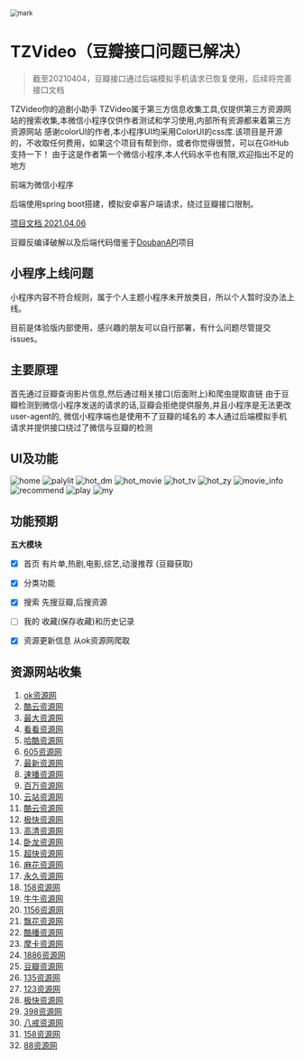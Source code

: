 <img src="http://pan-lovemefan.oss-cn-shenzhen.aliyuncs.com/blog/20201019/170546203.png" alt="mark" style="zoom:80%;" />
<br>

# TZVideo（豆瓣接口问题已解决）
> 截至20210404，豆瓣接口通过后端模拟手机请求已恢复使用，后续将完善接口文档

TZVideo你的追剧小助手
TZVideo属于第三方信息收集工具,仅提供第三方资源网站的搜索收集,本微信小程序仅供作者测试和学习使用,内部所有资源都来着第三方资源网站
感谢colorUI的作者,本小程序UI均采用ColorUI的css库.该项目是开源的，不收取任何费用，如果这个项目有帮到你，或者你觉得很赞，可以在GitHub支持一下！
由于这是作者第一个微信小程序,本人代码水平也有限,欢迎指出不足的地方

前端为微信小程序

后端使用spring boot搭建，模拟安卓客户端请求，绕过豆瓣接口限制。

[项目文档 2021.04.06](https://docs.apipost.cn/view/370d5c9238dd67ef)

豆瓣反编译破解以及后端代码借鉴于[DoubanAPI](https://github.com/bestyize/DoubanAPI)项目
## 小程序上线问题
小程序内容不符合规则，属于个人主题小程序未开放类目，所以个人暂时没办法上线。

目前是体验版内部使用，感兴趣的朋友可以自行部署，有什么问题尽管提交issues。
## 主要原理

首先通过豆瓣查询影片信息,然后通过相关接口(后面附上)和爬虫提取直链
由于豆瓣检测到微信小程序发送的请求的话,豆瓣会拒绝提供服务,并且小程序是无法更改user-agent的,
微信小程序端也是使用不了豆瓣的域名的
本人通过后端模拟手机请求并提供接口绕过了微信与豆瓣的检测




## UI及功能

![home](https://github.com/lovemefan/TZVideo/raw/TZVideo2.0/pictures/home.png)
![palylit](https://github.com/lovemefan/TZVideo/raw/TZVideo2.0/pictures/playlist.png)
![hot_dm](https://github.com/lovemefan/TZVideo/raw/TZVideo2.0/pictures/hot_dm.png)
![hot_movie](https://github.com/lovemefan/TZVideo/raw/TZVideo2.0/pictures/hot_movie.png)
![hot_tv](https://github.com/lovemefan/TZVideo/raw/TZVideo2.0/pictures/hot_tv.png)
![hot_zy](https://github.com/lovemefan/TZVideo/raw/TZVideo2.0/pictures/hot_zy.png)
![movie_info](https://github.com/lovemefan/TZVideo/raw/TZVideo2.0/pictures/movie_info.png)
![recommend](https://github.com/lovemefan/TZVideo/raw/TZVideo2.0/pictures/recommend.png)
![play](https://github.com/lovemefan/TZVideo/raw/TZVideo2.0/pictures/play.png)
![my](https://github.com/lovemefan/TZVideo/raw/TZVideo2.0/pictures/my.png)


## 功能预期



**五大模块**

- [x] 首页 有片单,热剧,电影,综艺,动漫推荐 (豆瓣获取)

- [x] 分类功能

- [x] 搜索 先搜豆瓣,后搜资源

- [ ] 我的   收藏(保存收藏)和历史记录

- [x] 资源更新信息  从ok资源网爬取 

## 资源网站收集
1.  [ok资源网](https://www.okzyw.com)
2.  [酷云资源网](http://www.kuyunzyw.tv)
3.  [最大资源网](http://www.zuidazy2.net)
4.  [看看资源网](http://www.kuyunzyw.tv)
5.  [哈酷资源网](http://www.666zy.com)
6.  [605资源网](http://www.765zy.com)
7.  [最新资源网](http://www.zuixinzy.cc)
8.  [速播资源网](https://www.subo8988.com)
9.  [百万资源网](http://www.baiwanzy.com)
10.  [云站资源网](http://www.zy.itono.cn)
11.  [酷云资源网](http://www.123ku.com)
12.  [极快资源网](https://www.jikzy.com)
13.  [高清资源网](http://www.gaoqingzy.com)
14.  [卧龙资源网](http://www.wolongzy.net)
15.  [超快资源网](http://265zy.cc)
16.  [麻花资源网](http://www.mahuazy.net)
17.  [永久资源网](http://www.yongjiuzy1.com)
18.  [158资源网](http://www.158zyz.com)
19.  [牛牛资源网](http://niuniuzy.com)
20.  [1156资源网](http://www.1156zy.net)
21.  [飘花资源网](https://www.xinpianzy.com)
22.  [酷播资源网](http://www.kubozy.net)
23.  [摩卡资源网](https://mokazy.com)
24.  [1886资源网](http://www.1886zy.net)
25.  [豆瓣资源网](http://douban666.com)
26.  [135资源网](http://135zy0.com)
27.  [123资源网](http://www.123ku.com)
28.  [极快资源网](https://www.jikzy.com)
29.  [398资源网](https://398zyz.com)
30.  [八戒资源网](http://bajiezy.cc)
31.  [158资源网](http://www.158zyz.com)
32.  [88资源网](http://www.88zyw.net)


